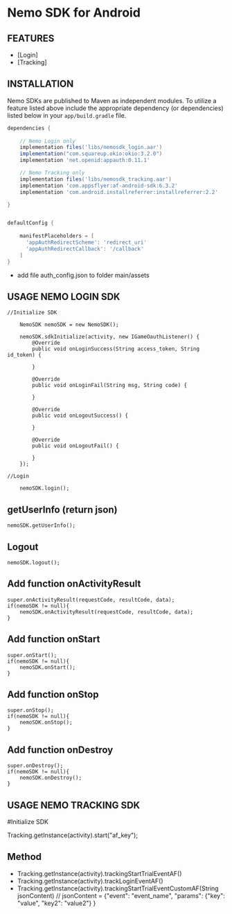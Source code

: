 Nemo SDK for Android
========================

FEATURES
--------
* [Login]
* [Tracking]

INSTALLATION
------------
Nemo SDKs are published to Maven as independent modules. To utilize a feature listed above
include the appropriate dependency (or dependencies) listed below in your `app/build.gradle` file.
```gradle
dependencies {
    
    // Nemo Login only
    implementation files('libs/nemosdk_login.aar')
    implementation("com.squareup.okio:okio:3.2.0")
    implementation 'net.openid:appauth:0.11.1'

    // Nemo Tracking only
    implementation files('libs/nemosdk_tracking.aar')
    implementation 'com.appsflyer:af-android-sdk:6.3.2'
    implementation 'com.android.installreferrer:installreferrer:2.2'

}	


defaultConfig {
	
    manifestPlaceholders = [
      'appAuthRedirectScheme': 'redirect_uri'
      'appAuthRedirectCallback': '/callback'
    ]
}
```
		
- add file auth_config.json to folder main/assets

USAGE NEMO LOGIN SDK
--------------------

```
//Initialize SDK 
	
	NemoSDK nemoSDK = new NemoSDK();

	nemoSDK.sdkInitialize(activity, new IGameOauthListener() {
        @Override
        public void onLoginSuccess(String access_token, String id_token) {

        }

        @Override
        public void onLoginFail(String msg, String code) {

        }

        @Override
        public void onLogoutSuccess() {
          
        }

        @Override
        public void onLogoutFail() {

        }
	});
	
//Login

	nemoSDK.login();

```
	
## getUserInfo  (return json)

	nemoSDK.getUserInfo();

## Logout
	
	nemoSDK.logout();
	
## Add function onActivityResult
  
	super.onActivityResult(requestCode, resultCode, data);
	if(nemoSDK != null){
		nemoSDK.onActivityResult(requestCode, resultCode, data);
	}

## Add function onStart
	
	super.onStart();
	if(nemoSDK != null){
		nemoSDK.onStart();
	}

## Add function onStop

	super.onStop();
	if(nemoSDK != null){
		nemoSDK.onStop();
	}

## Add function onDestroy

	super.onDestroy();
	if(nemoSDK != null){
		nemoSDK.onDestroy();
	}

	
USAGE NEMO TRACKING SDK
--------------------

#Initialize SDK 

Tracking.getInstance(activity).start("af_key");

## Method
- Tracking.getInstance(activity).trackingStartTrialEventAF()
- Tracking.getInstance(activity).trackLoginEventAF()
- Tracking.getInstance(activity).trackingStartTrialEventCustomAF(String jsonContent) // jsonContent = {"event": "event_name", "params": {"key": "value", "key2": "value2"} }

